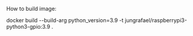 How to build image:

docker build --build-arg python_version=3.9 -t jungrafael/raspberrypi3-python3-gpio:3.9 .
